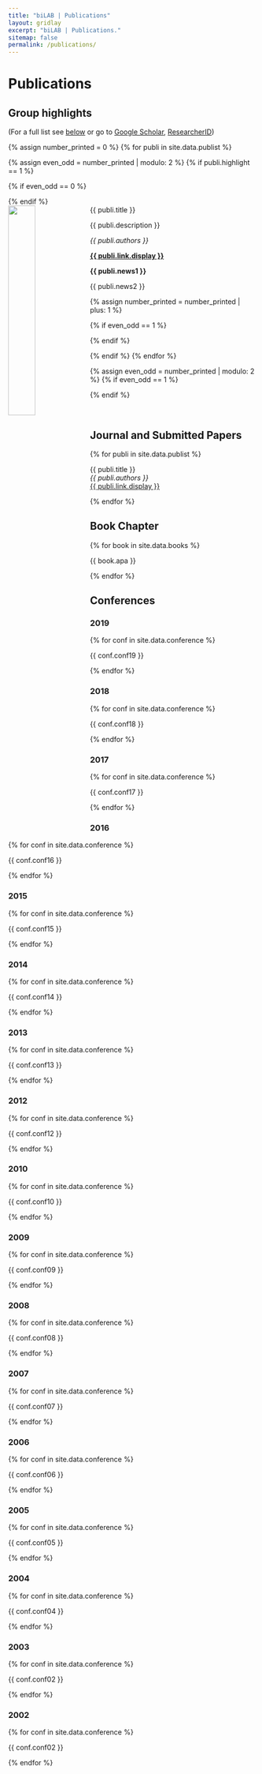```yaml
---
title: "biLAB | Publications"
layout: gridlay
excerpt: "biLAB | Publications."
sitemap: false
permalink: /publications/
---
```



# Publications

## Group highlights

(For a full list see [below](#full-list) or go to [Google Scholar](https://scholar.google.ch/citations?user=TqxYWZsAAAAJ), [ResearcherID](https://www.researcherid.com/rid/D-7763-2012))

{% assign number_printed = 0 %}
{% for publi in site.data.publist %}

{% assign even_odd = number_printed | modulo: 2 %}
{% if publi.highlight == 1 %}

{% if even_odd == 0 %}
<div class="row">
{% endif %}

<div class="col-sm-6 clearfix">
 <div class="well">
  <pubtit>{{ publi.title }}</pubtit>
  <img src="{{ site.url }}{{ site.baseurl }}/images/pubpic/{{ publi.image }}" class="img-responsive" width="33%" style="float: left" />
  <p>{{ publi.description }}</p>
  <p><em>{{ publi.authors }}</em></p>
  <p><strong><a href="{{ publi.link.url }}">{{ publi.link.display }}</a></strong></p>
  <p class="text-danger"><strong> {{ publi.news1 }}</strong></p>
  <p> {{ publi.news2 }}</p>
 </div>
</div>

{% assign number_printed = number_printed | plus: 1 %}

{% if even_odd == 1 %}
</div>
{% endif %}

{% endif %}
{% endfor %}

{% assign even_odd = number_printed | modulo: 2 %}
{% if even_odd == 1 %}
</div>
{% endif %}

<p> &nbsp; </p>


## Journal and Submitted Papers

{% for publi in site.data.publist %}

  {{ publi.title }} <br />
  <em>{{ publi.authors }} </em><br /><a href="{{ publi.link.url }}">{{ publi.link.display }}</a>

{% endfor %}

## Book Chapter

{% for book in site.data.books %}

  {{ book.apa }} <br />

{% endfor %}

## Conferences

### 2019

{% for conf in site.data.conference %}

  {{ conf.conf19 }} <br />

{% endfor %}

### 2018

{% for conf in site.data.conference %}

  {{ conf.conf18 }} <br />

{% endfor %}

### 2017

{% for conf in site.data.conference %}

  {{ conf.conf17 }} <br />

{% endfor %}

### 2016

{% for conf in site.data.conference %}

  {{ conf.conf16 }} <br />

{% endfor %}

### 2015

{% for conf in site.data.conference %}

  {{ conf.conf15 }} <br />

{% endfor %}

### 2014

{% for conf in site.data.conference %}

  {{ conf.conf14 }} <br />

{% endfor %}

### 2013

{% for conf in site.data.conference %}

  {{ conf.conf13 }} <br />

{% endfor %}

### 2012

{% for conf in site.data.conference %}

  {{ conf.conf12 }} <br />

{% endfor %}

### 2010

{% for conf in site.data.conference %}

  {{ conf.conf10 }} <br />

{% endfor %}

### 2009

{% for conf in site.data.conference %}

  {{ conf.conf09 }} <br />

{% endfor %}

### 2008

{% for conf in site.data.conference %}

  {{ conf.conf08 }} <br />

{% endfor %}

### 2007

{% for conf in site.data.conference %}

  {{ conf.conf07 }} <br />

{% endfor %}

### 2006

{% for conf in site.data.conference %}

  {{ conf.conf06 }} <br />

{% endfor %}

### 2005

{% for conf in site.data.conference %}

  {{ conf.conf05 }} <br />

{% endfor %}

### 2004

{% for conf in site.data.conference %}

  {{ conf.conf04 }} <br />

{% endfor %}

### 2003

{% for conf in site.data.conference %}

  {{ conf.conf02 }} <br />

{% endfor %}

### 2002

{% for conf in site.data.conference %}

  {{ conf.conf02 }} <br />

{% endfor %}